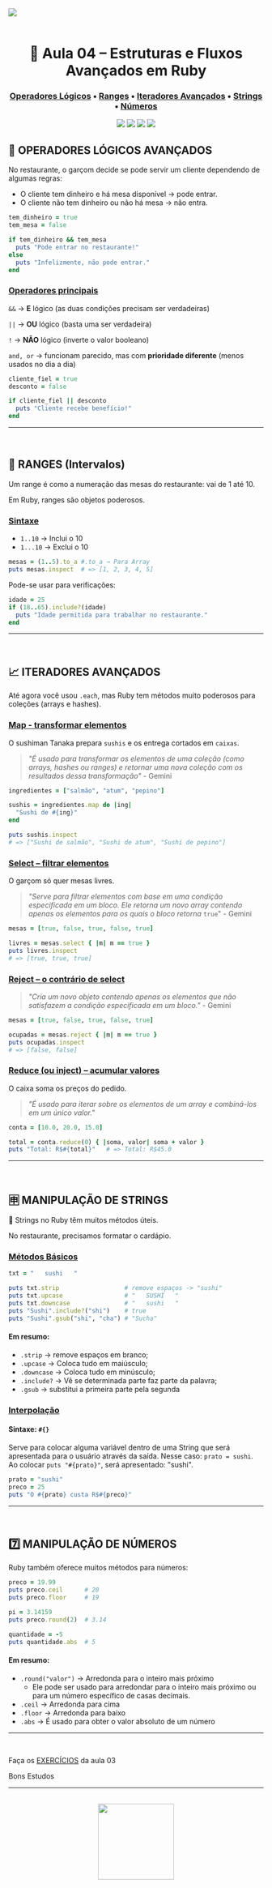 <div>
    <img src="../../../assets/banner/banner-estruturas.jpg">
</div>

<br>

<div align="center">

# 🍣 Aula 04 – Estruturas e Fluxos Avançados em Ruby  

### [Operadores Lógicos](#-operadores-lógicos-avançados) • [Ranges](#-ranges) • [Iteradores Avançados](#-iteradores-avançados) • [Strings](#-manipulação-de-strings) • [Números](#7️⃣-manipulação-de-números)  

<img src="https://img.shields.io/badge/Ruby-CC342D?style=for-the-badge&logo=ruby&logoColor=white" />
<img src="https://img.shields.io/badge/Lógica-%23FFB347?style=for-the-badge" />
<img src="https://img.shields.io/badge/Ranges-%23FFD700?style=for-the-badge" />
<img src="https://img.shields.io/badge/Iteradores-%2390EE90?style=for-the-badge" />

</div>

## 🧠 OPERADORES LÓGICOS AVANÇADOS

No restaurante, o garçom decide se pode servir um cliente dependendo de algumas regras:

- O cliente tem dinheiro e há mesa disponível → pode entrar.
- O cliente não tem dinheiro ou não há mesa → não entra.

```ruby
tem_dinheiro = true
tem_mesa = false

if tem_dinheiro && tem_mesa
  puts "Pode entrar no restaurante!"
else
  puts "Infelizmente, não pode entrar."
end
```

### <u>Operadores principais</u>

```&&``` → **E** lógico (as duas condições precisam ser verdadeiras)

```||``` → **OU** lógico (basta uma ser verdadeira)

```!``` → **NÃO** lógico (inverte o valor booleano)

```and, or``` → funcionam parecido, mas com **prioridade diferente** (menos usados no dia a dia)

```ruby
cliente_fiel = true
desconto = false

if cliente_fiel || desconto
  puts "Cliente recebe benefício!"
end
```

---

<br>

## 📆 RANGES (Intervalos)

Um range é como a numeração das mesas do restaurante: vai de 1 até 10.

Em Ruby, ranges são objetos poderosos.

### <u>Sintaxe</u>
- ```1..10``` → Inclui o 10
- ```1...10``` → Exclui o 10

```ruby
mesas = (1..5).to_a #.to_a → Para Array
puts mesas.inspect  # => [1, 2, 3, 4, 5]
```

Pode-se usar para verificações:
```ruby
idade = 25
if (18..65).include?(idade)
  puts "Idade permitida para trabalhar no restaurante."
end
```

---

<br>

## 📈 ITERADORES AVANÇADOS

Até agora você usou ```.each```, mas Ruby tem métodos muito poderosos para coleções (arrays e hashes).

### <u>Map - transformar elementos</u>
O sushiman Tanaka prepara ```sushis``` e os entrega cortados em ```caixas```.

> _"É usado para transformar os elementos de uma coleção (como arrays, hashes ou ranges) e retornar uma nova coleção com os resultados dessa transformação"_ - Gemini

```ruby
ingredientes = ["salmão", "atum", "pepino"]

sushis = ingredientes.map do |ing|
  "Sushi de #{ing}"
end

puts sushis.inspect
# => ["Sushi de salmão", "Sushi de atum", "Sushi de pepino"]
```


### <u>Select – filtrar elementos</u>
O garçom só quer mesas livres.

> _"Serve para filtrar elementos com base em uma condição especificada em um bloco. Ele retorna um novo array contendo apenas os elementos para os quais o bloco retorna_ ```true```" - Gemini

```ruby
mesas = [true, false, true, false, true]

livres = mesas.select { |m| m == true }
puts livres.inspect
# => [true, true, true]
```

### <u>Reject – o contrário de select</u>

> _"Cria um novo objeto contendo apenas os elementos que não satisfazem a condição especificada em um bloco."_ - Gemini

```ruby
mesas = [true, false, true, false, true]

ocupadas = mesas.reject { |m| m == true }
puts ocupadas.inspect
# => [false, false]
```

### <u>Reduce (ou inject) – acumular valores</u>
O caixa soma os preços do pedido.

> _"É usado para iterar sobre os elementos de um array e combiná-los em um único valor."_

```ruby
conta = [10.0, 20.0, 15.0]

total = conta.reduce(0) { |soma, valor| soma + valor }
puts "Total: R$#{total}"   # => Total: R$45.0
```

---

<br>

## 🈸 MANIPULAÇÃO DE STRINGS

📌 Strings no Ruby têm muitos métodos úteis.

No restaurante, precisamos formatar o cardápio.

### <u>Métodos Básicos</u>

```ruby
txt = "   sushi   "

puts txt.strip                  # remove espaços -> "sushi"
puts txt.upcase                 # "   SUSHI   "
puts txt.downcase               # "   sushi   "
puts "Sushi".include?("shi")    # true
puts "Sushi".gsub("shi", "cha") # "Sucha"
```

#### Em resumo:
- ```.strip``` → remove espaços em branco;
- ```.upcase``` → Coloca tudo em maiúsculo;
- ```.downcase``` → Coloca tudo em minúsculo;
- ```.include?``` → Vê se determinada parte faz parte da palavra;
- ```.gsub``` → substitui a primeira parte pela segunda


### <u>Interpolação</u>

#### Sintaxe: ```#{}```

Serve para colocar alguma variável dentro de uma String que será apresentada para o usuário através da saída. Nesse caso: ```prato = sushi```. Ao colocar ```puts "#{prato}"```, será apresentado: "sushi".

```ruby
prato = "sushi"
preco = 25
puts "O #{prato} custa R$#{preco}"
```

---

<br>

## 7️⃣ MANIPULAÇÃO DE NÚMEROS

Ruby também oferece muitos métodos para números:

```ruby
preco = 19.99
puts preco.ceil      # 20 
puts preco.floor     # 19 

pi = 3.14159
puts preco.round(2)  # 3.14

quantidade = -5
puts quantidade.abs  # 5
```

#### Em resumo:
- ```.round("valor")``` → Arredonda para o inteiro mais próximo
    - Ele pode ser usado para arredondar para o inteiro mais próximo ou para um número específico de casas decimais. 
- ```.ceil``` → Arredonda para cima
- ```.floor``` → Arredonda para baixo
- ```.abs``` → É usado para obter o valor absoluto de um número

---
<br>

Faça os [EXERCÍCIOS](../exercicios/exercicios.md) da aula 03

Bons Estudos

---

<br>

<div align="center">
    <img src="../../../assets/logo/logo-fedatto.png" width="150px">
</div>